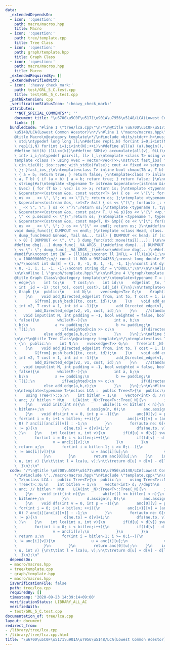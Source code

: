 ```yaml
---
data:
  _extendedDependsOn:
  - icon: ':question:'
    path: macro/macros.hpp
    title: Macro
  - icon: ':question:'
    path: tree/template.cpp
    title: Tree Class
  - icon: ':question:'
    path: graph/template.hpp
    title: Graph Class
  - icon: ':question:'
    path: macro/macros.hpp
    title: Macro
  _extendedRequiredBy: []
  _extendedVerifiedWith:
  - icon: ':heavy_check_mark:'
    path: test/GRL_5_C.test.cpp
    title: test/GRL_5_C.test.cpp
  _pathExtension: cpp
  _verificationStatusIcon: ':heavy_check_mark:'
  attributes:
    '*NOT_SPECIAL_COMMENTS*': ''
    document_title: "\u6700\u5C0F\u5171\u901A\u7956\u5148/LCA(Lowest Common Acestor)"
    links: []
  bundledCode: "#line 1 \"tree/lca.cpp\"\n/*\n@title \u6700\u5C0F\u5171\u901A\u7956\
    \u5148/LCA(Lowest Common Acestor)\n*/\n#line 1 \"macro/macros.hpp\"\n\n\n\n/*\n\
    @title Macro\n@category template\n*/\n#include <bits/stdc++.h>\nusing namespace\
    \ std;\ntypedef long long ll;\n#define rep(i,N) for(int i=0;i<int(N);++i)\n#define\
    \ rep1(i,N) for(int i=1;i<int(N);++i)\n#define all(a) (a).begin(),(a).end()\n\
    #define bit(k) (1LL<<(k))\n#define SUM(v) accumulate(all(v), 0LL)\n\ntypedef pair<int,\
    \ int> i_i;\ntypedef pair<ll, ll> l_l;\ntemplate <class T> using vec = vector<T>;\n\
    template <class T> using vvec = vector<vec<T>>;\nstruct fast_ios{ fast_ios(){\
    \ cin.tie(0); ios::sync_with_stdio(false); cout << fixed << setprecision(20);\
    \ }; }fast_ios_;\n\ntemplate<class T> inline bool chmax(T& a, T b) { if (a < b)\
    \ { a = b; return true; } return false; }\ntemplate<class T> inline bool chmin(T&\
    \ a, T b) { if (a > b) { a = b; return true; } return false; }\n\n#define TOSTRING(x)\
    \ string(#x)\ntemplate <typename T> istream &operator>>(istream &is, vector<T>\
    \ &vec) { for (T &x : vec) is >> x; return is; }\ntemplate <typename T> ostream\
    \ &operator<<(ostream &os, const vector<T> &v) { os  << \"[\"; for(auto _: v)\
    \ os << _ << \", \"; os << \"]\"; return os; };\ntemplate <typename T> ostream\
    \ &operator<<(ostream &os, set<T> &st) { os << \"(\"; for(auto _: st) { os <<\
    \ _ << \", \"; } os << \")\";return os;}\ntemplate <typename T, typename U> ostream\
    \ &operator<<(ostream &os, const pair< T, U >& p){os << \"{\" <<p.first << \"\
    , \" << p.second << \"}\";return os; }\ntemplate <typename T, typename U> ostream\
    \ &operator<<(ostream &os, const map<T, U> &mp){ os << \"[\"; for(auto _: mp){\
    \ os << _ << \", \"; } os << \"]\" << endl; return os; }\n\n#define DUMPOUT cerr\n\
    void dump_func(){ DUMPOUT << endl; }\ntemplate <class Head, class... Tail> void\
    \ dump_func(Head &&head, Tail &&... tail) { DUMPOUT << head; if (sizeof...(Tail)\
    \ > 0) { DUMPOUT << \", \"; } dump_func(std::move(tail)...); }\n\n#ifdef DEBUG\n\
    #define dbg(...) dump_func(__VA_ARGS__)\n#define dump(...) DUMPOUT << string(#__VA_ARGS__)\
    \ << \": \"; dump_func(__VA_ARGS__)\n#else\n#define dbg(...)\n#define dump(...)\n\
    #endif\n\nconst int INF = (ll)1e9;\nconst ll INFLL = (ll)1e18+1;\nconst ll MOD\
    \ = 1000000007;\n// const ll MOD = 998244353;\nconst long double PI = acos(-1.0);\n\
    \n/*\nconst int dx[8] = {1, 0, -1, 0, 1, -1, -1, 1};\nconst int dy[8] = {0, 1,\
    \ 0, -1, 1, 1, -1, -1};\nconst string dir = \"DRUL\";\n*/\n\n\n#line 1 \"tree/template.cpp\"\
    \n\n\n#line 1 \"graph/template.hpp\"\n\n\n#line 4 \"graph/template.hpp\"\n\n/*\n\
    @title Graph Class\n@category template\n*/\ntemplate<typename T = int>\nstruct\
    \ edge{\n    int to;\n    T cost;\n    int id;\n    edge(int _to, T _cost = 1,\
    \ int _id = -1) :to(_to), cost(_cost), id(_id) {}\n};\n\ntemplate<class T>\nclass\
    \ Graph {\n  public:\n    int N;\n    vvec<edge<T>> G;\n    Graph(int _N): N(_N),G(_N){\n\
    \    }\n    void add_Directed_edge(int from, int to, T cost = 1, int id = -1){\n\
    \        G[from].push_back({to, cost, id});\n    }\n    void add_edge(int v1,\
    \ int v2, T cost = 1, int id = -1){\n        add_Directed_edge(v1, v2, cost, id);\n\
    \        add_Directed_edge(v2, v1, cost, id);\n    }\n    //standard input\n \
    \   void input(int M, int padding = -1, bool weighted = false, bool directed =\
    \ false){\n        while(M--){\n            int a, b;\n            cin >> a >>\
    \ b;\n            a += padding;\n            b += padding;\n            T c =\
    \ T(1);\n            if(weighted)cin >> c;\n            if(directed)add_Directed_edge(a,b,c);\n\
    \            else add_edge(a,b,c);\n        }\n    }\n};\n\n#line 5 \"tree/template.cpp\"\
    \n\n/*\n@title Tree Class\n@category template\n*/\ntemplate<class T>\nclass Tree\
    \ {\n  public:\n    int N;\n    vvec<edge<T>> G;\n    Tree(int _N): N(_N),G(_N){\n\
    \    }\n    void add_Directed_edge(int from, int to, T cost = 1, int id = -1){\n\
    \        G[from].push_back({to, cost, id});\n    }\n    void add_edge(int v1,\
    \ int v2, T cost = 1, int id = -1){\n        add_Directed_edge(v1, v2, cost, id);\n\
    \        add_Directed_edge(v2, v1, cost, id);\n    }\n    //standard input\n \
    \   void input(int M, int padding = -1, bool weighted = false, bool directed =\
    \ false){\n        while(M--){\n            int a, b;\n            cin >> a >>\
    \ b;\n            a += padding;\n            b += padding;\n            T c =\
    \ T(1);\n            if(weighted)cin >> c;\n            if(directed)add_Directed_edge(a,b,c);\n\
    \            else add_edge(a,b,c);\n        }\n    }\n};\n\n\n#line 6 \"tree/lca.cpp\"\
    \n\ntemplate<typename T>\nclass LCA :  public Tree<T>{\n  public:\n    using Tree<T>::N;\n\
    \    using Tree<T>::G;\n    int bitlen = 1;\n    vector<int> d; //depth\n    vector<vector<int>>\
    \ anc; // bitlen * N\n    LCA(int _N):Tree<T>::Tree(_N){\n        init(_N);\n\
    \    }\n    void init(int n){\n        while((1 << bitlen) < n){\n           \
    \ bitlen++;\n        }\n        d.assign(n, 0);\n        anc.assign(bitlen, vector<int>(n,-1));\n\
    \    }\n    void dfs(int v = 0, int p = -1){\n        anc[0][v] = p;\n       \
    \ for(int i = 0; i+1 < bitlen; ++i){\n            anc[i+1][v] = (anc[i][v] >=\
    \ 0) ? anc[i][anc[i][v]] : -1;\n        }\n        for(auto ne: G[v]) if(ne.to\
    \ != p){\n            d[ne.to] = d[v]+1;\n            dfs(ne.to, v);\n       \
    \ }\n    }\n    int lca(int u, int v){\n        if(d[u] > d[v]) swap(u, v);\n\
    \        for(int i = 0; i < bitlen;i++){\n            if((d[v] - d[u]) & (1<<i)){\n\
    \                v = anc[i][v];\n            }\n        }\n        if(u == v)\
    \ return u;\n        for(int i = bitlen-1; i >= 0;i--){\n            if(anc[i][u]\
    \ != anc[i][v]){\n                u = anc[i][u];\n                v = anc[i][v];\n\
    \            }\n        }\n        return anc[0][u];\n    }\n    int calc_dist(int\
    \ u, int v) {\n\t\tint l = lca(u, v);\n\t\treturn d[u] + d[v] - d[l] * 2;\n  \
    \  }\n};\n"
  code: "/*\n@title \u6700\u5C0F\u5171\u901A\u7956\u5148/LCA(Lowest Common Acestor)\n\
    */\n#include \"../macro/macros.hpp\"\n#include \"template.cpp\"\n\ntemplate<typename\
    \ T>\nclass LCA :  public Tree<T>{\n  public:\n    using Tree<T>::N;\n    using\
    \ Tree<T>::G;\n    int bitlen = 1;\n    vector<int> d; //depth\n    vector<vector<int>>\
    \ anc; // bitlen * N\n    LCA(int _N):Tree<T>::Tree(_N){\n        init(_N);\n\
    \    }\n    void init(int n){\n        while((1 << bitlen) < n){\n           \
    \ bitlen++;\n        }\n        d.assign(n, 0);\n        anc.assign(bitlen, vector<int>(n,-1));\n\
    \    }\n    void dfs(int v = 0, int p = -1){\n        anc[0][v] = p;\n       \
    \ for(int i = 0; i+1 < bitlen; ++i){\n            anc[i+1][v] = (anc[i][v] >=\
    \ 0) ? anc[i][anc[i][v]] : -1;\n        }\n        for(auto ne: G[v]) if(ne.to\
    \ != p){\n            d[ne.to] = d[v]+1;\n            dfs(ne.to, v);\n       \
    \ }\n    }\n    int lca(int u, int v){\n        if(d[u] > d[v]) swap(u, v);\n\
    \        for(int i = 0; i < bitlen;i++){\n            if((d[v] - d[u]) & (1<<i)){\n\
    \                v = anc[i][v];\n            }\n        }\n        if(u == v)\
    \ return u;\n        for(int i = bitlen-1; i >= 0;i--){\n            if(anc[i][u]\
    \ != anc[i][v]){\n                u = anc[i][u];\n                v = anc[i][v];\n\
    \            }\n        }\n        return anc[0][u];\n    }\n    int calc_dist(int\
    \ u, int v) {\n\t\tint l = lca(u, v);\n\t\treturn d[u] + d[v] - d[l] * 2;\n  \
    \  }\n};\n"
  dependsOn:
  - macro/macros.hpp
  - tree/template.cpp
  - graph/template.hpp
  - macro/macros.hpp
  isVerificationFile: false
  path: tree/lca.cpp
  requiredBy: []
  timestamp: '2020-09-23 14:39:14+09:00'
  verificationStatus: LIBRARY_ALL_AC
  verifiedWith:
  - test/GRL_5_C.test.cpp
documentation_of: tree/lca.cpp
layout: document
redirect_from:
- /library/tree/lca.cpp
- /library/tree/lca.cpp.html
title: "\u6700\u5C0F\u5171\u901A\u7956\u5148/LCA(Lowest Common Acestor)"
---
```

